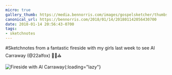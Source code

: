 ```yaml
---
micro: true
gallery_thumb: https://media.bennorris.com/images/gospelsketcher/thumbs/jan-17-carraway-fireside.jpg
canonical_url: https://bennorris.com/2018/01/14/201801142056430700
date: 2018-01-14 20:56:43-0700
tags:
- sketchnotes
---
```


#Sketchnotes from a fantastic fireside with my girls last week to see Al Carraway (@22alfox) ✍🏼⛪️

![Fireside with Al Carraway](https://media.bennorris.com/images/gospelsketcher/general/jan-17-carraway-fireside.jpg){:loading="lazy"}